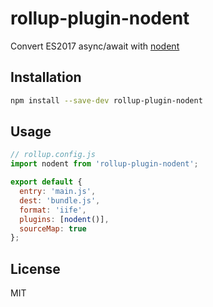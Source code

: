 # rollup-plugin-nodent

Convert ES2017 async/await with [nodent](https://github.com/MatAtBread/nodent)


## Installation

```bash
npm install --save-dev rollup-plugin-nodent
```


## Usage

```js
// rollup.config.js
import nodent from 'rollup-plugin-nodent';

export default {
  entry: 'main.js',
  dest: 'bundle.js',
  format: 'iife',
  plugins: [nodent()],
  sourceMap: true
};
```

## License

MIT
